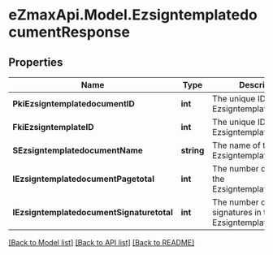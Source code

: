 
# eZmaxApi.Model.EzsigntemplatedocumentResponse

## Properties

Name | Type | Description | Notes
------------ | ------------- | ------------- | -------------
**PkiEzsigntemplatedocumentID** | **int** | The unique ID of the Ezsigntemplatedocument | 
**FkiEzsigntemplateID** | **int** | The unique ID of the Ezsigntemplate | 
**SEzsigntemplatedocumentName** | **string** | The name of the Ezsigntemplatedocument. | 
**IEzsigntemplatedocumentPagetotal** | **int** | The number of pages in the Ezsigntemplatedocument. | 
**IEzsigntemplatedocumentSignaturetotal** | **int** | The number of total signatures in the Ezsigntemplate. | 

[[Back to Model list]](../README.md#documentation-for-models)
[[Back to API list]](../README.md#documentation-for-api-endpoints)
[[Back to README]](../README.md)

